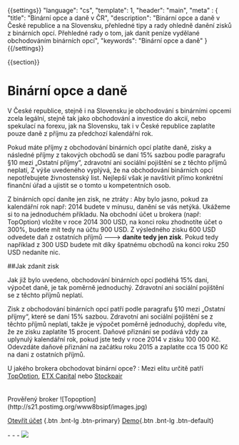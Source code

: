 {{settings}}
  "language": "cs",
  "template": 1,
  "header": "main",
  "meta" : {
    "title": "Binární opce a daně v ČR",
    "description": "Binární opce a daně v České republice a na Slovensku, přehledné tipy a rady ohledně danění zisků z binárních opcí. Přehledné rady o tom, jak danit peníze vydělané obchodováním binárních opcí",
    "keywords": "Binární opce a daně"
  }
{{/settings}}

<div class="row">
<div class="col-md-9" role="main" markdown="1">

{{section}}

# Binární opce a daně

V České republice, stejně i na Slovensku je obchodování s binárními opcemi zcela legální, stejně tak jako obchodování a investice do akcií, nebo spekulací na forexu, jak na Slovensku, tak i v České republice zaplatíte pouze daně z příjmu za předchozí kalendářní rok. 

Pokud máte příjmy z obchodování binárních opcí platíte daně, zisky a následné příjmy z takových obchodů se daní 15% sazbou podle paragrafu  §10 mezi „Ostatní příjmy“, zdravotní ani sociální pojištění se z těchto příjmů neplatí, Z výše uvedeného vyplývá, že na obchodování binárních opcí nepotřebujete živnostenský list. Nejlepší však je navštívit přímo konkrétní finanční úřad a ujistit se o tomto u kompetentních osob.

Z binárních opcí daníte jen zisk, ne ztráty
:   Aby bylo jasno, pokud za kalendářní rok např: 2014 budete v mínusu, danění se vás netýká. Ukážeme si to na jednoduchém příkladu. Na obchodní účet u brokera (např: TopOption) vložíte v roce 2014 300 USD, na konci roku zhodnotíte účet o 300%, budete mít tedy na účtu 900 USD. Z výsledného zisku 600 USD odvedete daň z ostatních příjmů ---> **daníte tedy jen zisk**. Pokud tedy například z 300 USD budete mít díky špatnému obchodů na konci roku 250 USD nedaníte nic.


##Jak zdanit zisk

Jak již bylo uvedeno, obchodování binárních opcí podléhá 15% dani, výpočet daně, je tak poměrně jednoduchý. Zdravotní ani sociální pojištění se z těchto příjmů neplatí.

Zisk z obchodování binárních opcí patří podle paragrafu §10 mezi „Ostatní příjmy“, které se daní 15% sazbou. Zdravotní ani sociální pojištění se z těchto příjmů neplatí, takže je výpočet poměrně jednoduchý, dopředu víte, že ze zisku zaplatíte 15 procent. Daňové přiznání se podává vždy za uplynulý kalendářní rok, pokud jste tedy v roce 2014 v zisku 100 000 Kč. Odevzdáte daňové přiznání na začátku roku 2015 a zaplatíte cca 15 000 Kč na dani z ostatních příjmů.

U jakého brokera obchodovat binární opce?
:   Mezi elitu určitě patří [TopOption](http://blog.forexsrovnavac.cz/topoption "TopOption"), [ETX Capital](http://www.forexsrovnavac.cz/etx-capital-zkusenosti "ETX Capital") nebo [Stockpair](http://www.forexsrovnavac.cz/stockpair "Stockpair")



</div>
<div class="col-md-3" markdown="1">
<div class="well" markdown="1" style="margin-top: 2.5em">
Prověřený broker
![Topoption](http://s21.postimg.org/www8bsipf/images.jpg)  

[Otevřít účet](http://blog.forexsrovnavac.cz/topoption "Registrace") {.btn .bnt-lg .btn-primary} [Demo](http://blog.forexsrovnavac.cz/topoption "Demo účet"){.btn .bnt-lg .btn-default}

</div>
<div class="container-fluid" markdown="1">
<div class="container-fluid" markdown="1">
</div>
- - -

<a href="http://blog.forexsrovnavac.cz/topoption"  target="_blank">
 <img src="http://blog.forexsrovnavac.cz/wp-content/uploads/2014/10/informace.png" width="" height=""/>

</a>
</div>
</div>
</div>